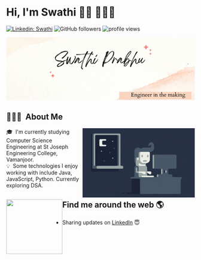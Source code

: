 
# Hi, I'm Swathi 👋🏾 👩🏾‍💻

[![Linkedin: Swathi](https://img.shields.io/badge/-Swathi-blue?style=flat-square&logo=Linkedin&logoColor=white&link=https://www.linkedin.com/in/swathi-p30/)](https://www.linkedin.com/in/swathi-p30/)
![GitHub followers](https://img.shields.io/github/followers/swathiprabhu3?label=Follow&style=social)
<img alt = "profile views" src="https://komarev.com/ghpvc/?username=swathiprabhu3&color=brightgreen">  

<div>
 <img src="https://github.com/swathiprabhu3/swathiprabhu3/blob/main/Swathi%20Prabhu.png" width="811" height:"202">
</div> 


## 👨🏻‍💻 &nbsp;About Me



<img alt="Night Coding" src="https://raw.githubusercontent.com/AVS1508/AVS1508/master/assets/Night-Coding.gif" align="right"/>

🎓 &nbsp;I'm currently studying Computer Science Engineering at St Joseph Engineering College, Vamanjoor.\
💡 &nbsp;Some technologies I enjoy working with include Java, JavaScript, Python. Currently exploring DSA.





## Find me around the web 🌎 <a href="https://www.linkedin.com/in/swathi-p30/"><img align="left" width="150" height="146" src="https://github.com/M0nica/M0nica/blob/main/octomonica/m0nica-octocat-rotating.gif?raw=true"></a>
- Sharing updates on <a href="https://www.linkedin.com/in/swathi-p30/">LinkedIn</a> 😇




